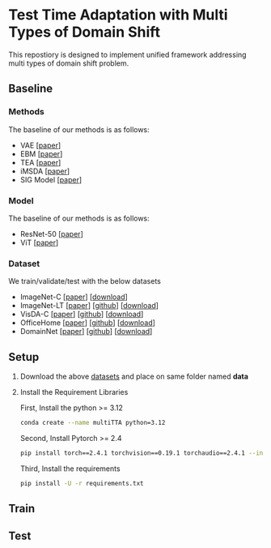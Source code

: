 # Test Time Adaptation with Multi Types of Domain Shift

This repostiory is designed to implement unified framework addressing multi types of domain shift problem.

## Baseline

### Methods
The baseline of our methods is as follows:
* VAE [[paper](https://arxiv.org/abs/1312.6114)]
* EBM [[paper](https://proceedings.neurips.cc/paper/2019/hash/378a063b8fdb1db941e34f4bde584c7d-Abstract.html)]
* TEA [[paper](https://openaccess.thecvf.com/content/CVPR2024/html/Yuan_TEA_Test-time_Energy_Adaptation_CVPR_2024_paper.html)]
* iMSDA [[paper](https://proceedings.mlr.press/v162/kong22a.html)]
* SIG Model [[paper](https://proceedings.neurips.cc/paper_files/paper/2023/hash/6cb7246003d556c4d1cbf9c17c392ee3-Abstract-Conference.html)]


### Model
The baseline of our methods is as follows:
* ResNet-50 [[paper](https://openaccess.thecvf.com/content_cvpr_2016/html/He_Deep_Residual_Learning_CVPR_2016_paper.html)] 
* ViT [[paper](https://arxiv.org/abs/2010.11929)]


### Dataset
We train/validate/test with the below datasets
* ImageNet-C [[paper](https://openreview.net/forum?id=HJz6tiCqYm&hl=es)] [[download](https://zenodo.org/records/2235448)]
* ImageNet-LT [[paper](https://openaccess.thecvf.com/content_CVPR_2019/html/Liu_Large-Scale_Long-Tailed_Recognition_in_an_Open_World_CVPR_2019_paper.html)] [[github](https://github.com/zhmiao/OpenLongTailRecognition-OLTR?tab=readme-ov-file)] [[download](https://drive.google.com/uc?export=download&id=0B7fNdx_jAqhtckNGQ2FLd25fa3c)]
* VisDA-C [[paper](https://arxiv.org/abs/1710.06924)] [[github](https://github.com/VisionLearningGroup/taskcv-2017-public)] [[download](https://ai.bu.edu/visda-2017/)]
* OfficeHome [[paper](https://openaccess.thecvf.com/content_cvpr_2017/html/Venkateswara_Deep_Hashing_Network_CVPR_2017_paper.html)] [[github](https://github.com/hemanthdv/da-hash)] [[download](https://www.hemanthdv.org/officeHomeDataset.html)]
* DomainNet [[paper](https://openaccess.thecvf.com/content_ICCV_2019/html/Peng_Moment_Matching_for_Multi-Source_Domain_Adaptation_ICCV_2019_paper.html)] [[github](https://github.com/VisionLearningGroup/VisionLearningGroup.github.io/tree/master/M3SDA/code_MSDA_digit)] [[download](https://ai.bu.edu/M3SDA/)]


## Setup
1. Download the above [datasets](#dataset) and place on same folder named __data__

2. Install the Requirement Libraries
    
    First, Install the python >= 3.12
    ```bash
    conda create --name multiTTA python=3.12
    ```
    
    Second, Install Pytorch >= 2.4
    ```bash
    pip install torch==2.4.1 torchvision==0.19.1 torchaudio==2.4.1 --index-url https://download.pytorch.org/whl/cu121
    ```

    Third, Install the requirements
    ```bash
    pip install -U -r requirements.txt 
    ```


## Train




## Test